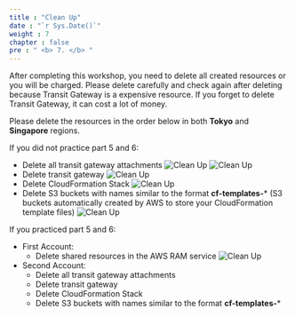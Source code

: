 ```yaml
---
title : "Clean Up"
date : "`r Sys.Date()`"
weight : 7
chapter : false
pre : " <b> 7. </b> "
---
```

After completing this workshop, you need to delete all created resources or you will be charged. Please delete carefully and check again after deleting because Transit Gateway is a expensive resource. If you forget to delete Transit Gateway, it can cost a lot of money.

Please delete the resources in the order below in both **Tokyo** and **Singapore** regions.

If you did not practice part 5 and 6:
- Delete all transit gateway attachments
![Clean Up](/images/7-cleanup/cleanup_1.png)
![Clean Up](/images/7-cleanup/cleanup_2.png)
- Delete transit gateway
![Clean Up](/images/7-cleanup/cleanup_3.png)
- Delete CloudFormation Stack
![Clean Up](/images/7-cleanup/cleanup_4.png)
- Delete S3 buckets with names similar to the format **cf-templates-*** (S3 buckets automatically created by AWS to store your CloudFormation template files)
![Clean Up](/images/7-cleanup/cleanup_5.png)

If you practiced part 5 and 6:
- First Account:
  - Delete shared resources in the AWS RAM service
  ![Clean Up](/images/7-cleanup/cleanup_6.png)
- Second Account:
  - Delete all transit gateway attachments
  - Delete transit gateway
  - Delete CloudFormation Stack
  - Delete S3 buckets with names similar to the format **cf-templates-***